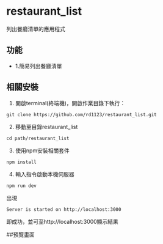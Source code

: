 # restaurant_list
列出餐廳清單的應用程式

## 功能
+ 1.簡易列出餐廳清單

## 相關安裝
1. 開啟terminal(終端機)，開啟作業目錄下執行：
```
git clone https://github.com/rd1123/restaurant_list.git
```
2. 移動至目錄restaurant_list
```
cd path/restaurant_list
```
3. 使用npm安裝相關套件
```
npm install
```
4. 輸入指令啟動本機伺服器
```
npm run dev
```
出現
```
Server is started on http://localhost:3000
```
即成功，並可至http://localhost:3000顯示結果

##預覽畫面

